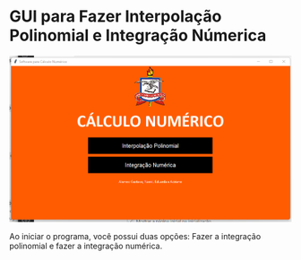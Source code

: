 # GUI para Fazer Interpolação Polinomial e Integração Númerica
![alt text](https://github.com/gustahtocantins/GUI_interpola-o_e_integra-o/blob/main/img/novo.png)

Ao iniciar o programa, você possui duas opções: Fazer a integração polinomial e fazer a integração numérica.
